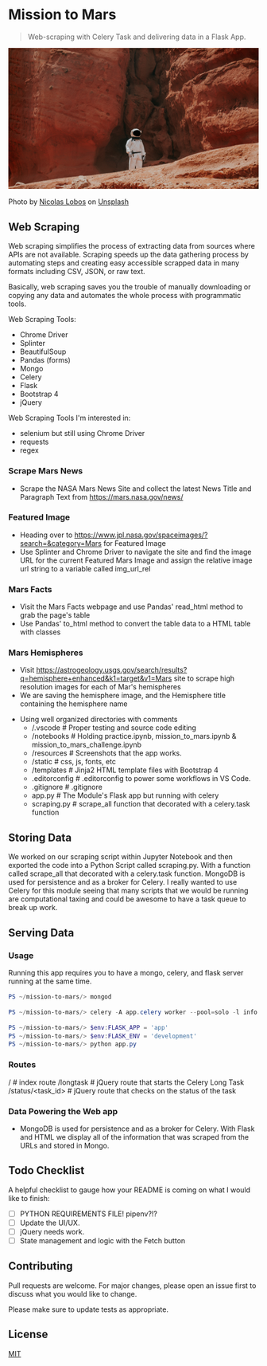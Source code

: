 # Mission to Mars

> Web-scraping with Celery Task and delivering data in a Flask App.

![Mars](resources/mars.png)

<span>Photo by <a href="https://unsplash.com/@lobosnico?utm_source=unsplash&amp;utm_medium=referral&amp;utm_content=creditCopyText">Nicolas Lobos</a> on <a href="https://unsplash.com/s/photos/mars?utm_source=unsplash&amp;utm_medium=referral&amp;utm_content=creditCopyText">Unsplash</a></span>

## Web Scraping

Web scraping simplifies the process of extracting data from sources where APIs are not available. Scraping speeds up the data gathering process by automating steps and creating easy accessible scrapped data in many formats including CSV, JSON, or raw text.

Basically, web scraping saves you the trouble of manually downloading or copying any data and automates the whole process with programmatic tools.

Web Scraping Tools:

- Chrome Driver
- Splinter
- BeautifulSoup
- Pandas (forms)
- Mongo
- Celery
- Flask
- Bootstrap 4
- jQuery

Web Scraping Tools I'm interested in:

- selenium but still using Chrome Driver
- requests
- regex

### Scrape Mars News

- Scrape the NASA Mars News Site and collect the latest News Title and Paragraph Text from https://mars.nasa.gov/news/

### Featured Image

- Heading over to https://www.jpl.nasa.gov/spaceimages/?search=&category=Mars for Featured Image
- Use Splinter and Chrome Driver to navigate the site and find the image URL for the current Featured Mars Image and assign the relative image url string to a variable called img_url_rel

### Mars Facts

- Visit the Mars Facts webpage and use Pandas' read_html method to grab the page's table
- Use Pandas' to_html method to convert the table data to a HTML table with classes

### Mars Hemispheres

- Visit https://astrogeology.usgs.gov/search/results?q=hemisphere+enhanced&k1=target&v1=Mars site to scrape high resolution images for each of Mar's hemispheres
- We are saving the hemisphere image, and the Hemisphere title containing the hemisphere name

* Using well organized directories with comments
  - /.vscode    # Proper testing and source code editing
  - /notebooks  # Holding practice.ipynb, mission_to_mars.ipynb & mission_to_mars_challenge.ipynb
  - /resources  # Screenshots that the app works.
  - /static     # css, js, fonts, etc
  - /templates  # Jinja2 HTML template files with Bootstrap 4
  - .editorconfig # .editorconfig to power some workflows in VS Code.
  - .gitignore  # .gitignore
  - app.py      # The Module's Flask app but running with celery
  - scraping.py # scrape_all function that decorated with a celery.task function

## Storing Data

We worked on our scraping script within Jupyter Notebook and then exported the code into a Python Script called scraping.py. With a function called scrape_all that decorated with a celery.task function. MongoDB is used for persistence and as a broker for Celery. I really wanted to use Celery for this module seeing that many scripts that we would be running are computational taxing and could be awesome to have a task queue to break up work.

## Serving Data

### Usage

Running this app requires you to have a mongo, celery, and flask server running at the same time.

```powershell
PS ~/mission-to-mars/> mongod
```

```powershell
PS ~/mission-to-mars/> celery -A app.celery worker --pool=solo -l info
```

```powershell
PS ~/mission-to-mars/> $env:FLASK_APP = 'app'
PS ~/mission-to-mars/> $env:FLASK_ENV = 'development'
PS ~/mission-to-mars/> python app.py
```

### Routes

/                 # index route
/longtask         # jQuery route that starts the Celery Long Task
/status/<task_id> # jQuery route that checks on the status of the task

### Data Powering the Web app

- MongoDB is used for persistence and as a broker for Celery. With Flask and HTML we display all of the information that was scraped from the URLs and stored in Mongo.

## Todo Checklist

A helpful checklist to gauge how your README is coming on what I would like to finish:

- [ ] PYTHON REQUIREMENTS FILE! pipenv?!?
- [ ] Update the UI/UX.
- [ ] jQuery needs work.
- [ ] State management and logic with the Fetch button

## Contributing

Pull requests are welcome. For major changes, please open an issue first to discuss what you would like to change.

Please make sure to update tests as appropriate.

## License

[MIT](https://choosealicense.com/licenses/mit/)
